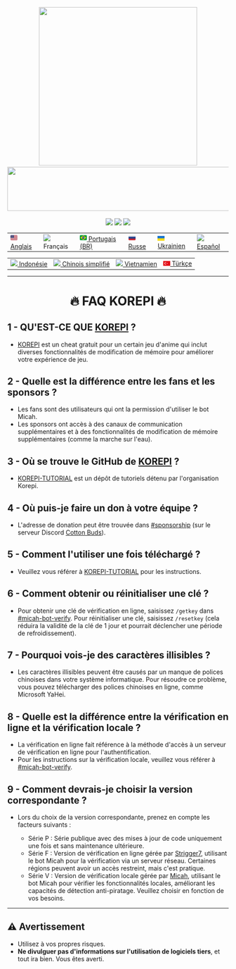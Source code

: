 <p align="center">
  <a href="#"><img width="360" height="360" src="https://media.discordapp.net/attachments/1033549666769449002/1107009612210765955/matches.png"></a>
  <a href="#"><img width="650" height="100" src="https://share.creavite.co/FBkHy3zbN4CgWCr0.gif"></a>
</p>

<p align="center">
	<a href="https://github.com/Korepi/keyauth-cpp-library/releases"><img src="https://img.shields.io/github/downloads/Korepi/keyauth-cpp-library/total.svg?style=for-the-badge&color=darkcyan"></a>
	<a href="https://github.com/Korepi/Korepi/graphs/contributors"><img src="https://img.shields.io/github/contributors/Korepi/Korepi?style=for-the-badge&color=darkcyan"></a>
	<a href="https://discord.gg/cottonbuds"><img src="https://img.shields.io/discord/440536354544156683?label=Discord&logo=discord&style=for-the-badge&color=darkviolet"></a>
</p>

<div align="center">
<table>
  <tr>
    <td valign="center"><a href="README.md"><img src="https://github.com/twitter/twemoji/blob/master/assets/svg/1f1fa-1f1f8.svg" width="16"/> Anglais</td>
    <td valign="center"><img src="https://em-content.zobj.net/thumbs/160/twitter/154/flag-for-france_1f1eb-1f1f7.png" width="16"/> Français</td>
    <td valign="center"><a href="README_pt-br.md"><img src="https://github.com/twitter/twemoji/blob/master/assets/svg/1f1e7-1f1f7.svg" width="16"/> Portugais (BR)</td>
    <td valign="center"><a href="README_ru-ru.md"><img src="https://github.com/twitter/twemoji/blob/master/assets/svg/1f1f7-1f1fa.svg" width="16"/> Russe</a></td>
    <td valign="center"><a href="README_ua-ua.md"><img src="https://github.com/Andrew1397/Ukraine/blob/main/Flag_of_Ukraine.png" width="16"/> Ukrainien</a></td>
    <td valign="center"><a href="README_es-cl.md"><img src="https://twemoji.maxcdn.com/v/13.0.0/svg/1f1e6-1f1f7.svg" width="16"/> Español</td>
      
  </tr>
</table>
</div>
<div align="center">
<table>
  <tr>
    <td valign="center"><a href="README_id-id.md"><img src="https://em-content.zobj.net/thumbs/120/twitter/351/flag-indonesia_1f1ee-1f1e9.png" width="16"/> Indonésie</td>
    <td valign="center"><a href="README_zh-cn.md"><img src="https://em-content.zobj.net/thumbs/120/twitter/351/flag-china_1f1e8-1f1f3.png" width="16"/> Chinois simplifié</a></td> 
    <td valign="center"><a href="README_vi-vn.md"><img src="https://em-content.zobj.net/thumbs/120/twitter/351/flag-vietnam_1f1fb-1f1f3.png" width="16"/> Vietnamien </a></td>
    <td valign="center"><a href="README_tr-tr.md"><img src="https://raw.githubusercontent.com/hampusborgos/country-flags/ba2cf4101bf029d2ada26da2f95121de74581a4d/svg/tr.svg" width="16"/> Türkçe </a></td>
  </tr>
</table>
</div>
	    
---
<div align="center">
  
# 🔥 FAQ KOREPI 🔥

</div>

## 1 - QU'EST-CE QUE [KOREPI](https://github.com/Korepi/Korepi) ?

- [KOREPI](https://github.com/Korepi/Korepi) est un cheat gratuit pour un certain jeu d'anime qui inclut diverses fonctionnalités de modification de mémoire pour améliorer votre expérience de jeu.

## 2 - Quelle est la différence entre les fans et les sponsors ?

- Les fans sont des utilisateurs qui ont la permission d'utiliser le bot Micah.
- Les sponsors ont accès à des canaux de communication supplémentaires et à des fonctionnalités de modification de mémoire supplémentaires (comme la marche sur l'eau).

## 3 - Où se trouve le GitHub de [KOREPI](https://github.com/Korepi/Korepi) ?

- [KOREPI-TUTORIAL](https://github.com/Korepi/Korepi-Tutorial) est un dépôt de tutoriels détenu par l'organisation Korepi.

## 4 - Où puis-je faire un don à votre équipe ?

- L'adresse de donation peut être trouvée dans ⁠[#sponsorship](https://discord.com/channels/1069057220802781265/1097565269985071205) (sur le serveur Discord [Cotton Buds](https://discord.gg/cottonbuds)).

## 5 - Comment l'utiliser une fois téléchargé ?

- Veuillez vous référer à [KOREPI-TUTORIAL](https://github.com/Korepi/Korepi-Tutorial) pour les instructions.

## 6 - Comment obtenir ou réinitialiser une clé ?

- Pour obtenir une clé de vérification en ligne, saisissez `/getkey` dans ⁠[#micah-bot-verify](https://discord.com/channels/1069057220802781265/1109781322005741658). Pour réinitialiser une clé, saisissez `/resetkey` (cela réduira la validité de la clé de 1 jour et pourrait déclencher une période de refroidissement).

## 7 - Pourquoi vois-je des caractères illisibles ?

- Les caractères illisibles peuvent être causés par un manque de polices chinoises dans votre système informatique. Pour résoudre ce problème, vous pouvez télécharger des polices chinoises en ligne, comme Microsoft YaHei.

## 8 - Quelle est la différence entre la vérification en ligne et la vérification locale ?

- La vérification en ligne fait référence à la méthode d'accès à un serveur de vérification en ligne pour l'authentification.
- Pour les instructions sur la vérification locale, veuillez vous référer à [#micah-bot-verify](https://discord.com/channels/1069057220802781265/1109781322005741658).

## 9 - Comment devrais-je choisir la version correspondante ?

- Lors du choix de la version correspondante, prenez en compte les facteurs suivants :

   + Série P : Série publique avec des mises à jour de code uniquement une fois et sans maintenance ultérieure.
   + Série F : Version de vérification en ligne gérée par [Strigger7](https://github.com/Strigger7), utilisant le bot Micah pour la vérification via un serveur réseau. Certaines régions peuvent avoir un accès restreint, mais c'est pratique.
   + Série V : Version de vérification locale gérée par [Micah](https://github.com/Micah123321), utilisant le bot Micah pour vérifier les fonctionnalités locales, améliorant les capacités de détection anti-piratage. Veuillez choisir en fonction de vos besoins.

---

## ⚠ Avertissement

- Utilisez à vos propres risques.
- **Ne divulguer pas d'informations sur l'utilisation de logiciels tiers**, et tout ira bien. Vous êtes averti.
